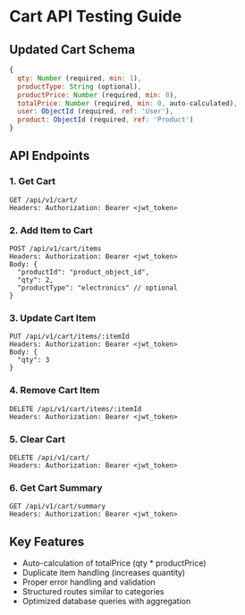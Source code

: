 # Cart API Testing Guide

## Updated Cart Schema
```javascript
{
  qty: Number (required, min: 1),
  productType: String (optional),
  productPrice: Number (required, min: 0),
  totalPrice: Number (required, min: 0, auto-calculated),
  user: ObjectId (required, ref: 'User'),
  product: ObjectId (required, ref: 'Product')
}
```

## API Endpoints

### 1. Get Cart
```
GET /api/v1/cart/
Headers: Authorization: Bearer <jwt_token>
```

### 2. Add Item to Cart
```
POST /api/v1/cart/items
Headers: Authorization: Bearer <jwt_token>
Body: {
  "productId": "product_object_id",
  "qty": 2,
  "productType": "electronics" // optional
}
```

### 3. Update Cart Item
```
PUT /api/v1/cart/items/:itemId
Headers: Authorization: Bearer <jwt_token>
Body: {
  "qty": 3
}
```

### 4. Remove Cart Item
```
DELETE /api/v1/cart/items/:itemId
Headers: Authorization: Bearer <jwt_token>
```

### 5. Clear Cart
```
DELETE /api/v1/cart/
Headers: Authorization: Bearer <jwt_token>
```

### 6. Get Cart Summary
```
GET /api/v1/cart/summary
Headers: Authorization: Bearer <jwt_token>
```

## Key Features
- Auto-calculation of totalPrice (qty * productPrice)
- Duplicate item handling (increases quantity)
- Proper error handling and validation
- Structured routes similar to categories
- Optimized database queries with aggregation